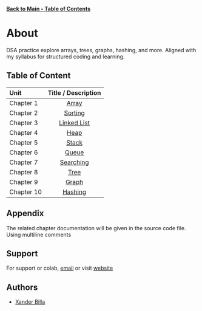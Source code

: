[**Back to Main - Table of Contents**](https://github.com/xanderbilla/Data-Structure-and-Algorithm#readme)


# About

DSA practice explore arrays, trees, graphs, hashing, and more. Aligned with my syllabus for structured coding and learning.


## Table of Content

|   Unit    |       Title / Description     |
| :-------- | :---------------:|
| Chapter 1 | [Array](https://github.com/xanderbilla/Data-Structure-and-Algorithm/tree/main/Docs/CSE202/CSE202_1.md) |
| Chapter 2 | [Sorting](https://github.com/xanderbilla/Data-Structure-and-Algorithm/tree/main/Docs/CSE202/CSE202_2.md) |
| Chapter 3 | [Linked List   ](https://github.com/xanderbilla/Data-Structure-and-Algorithm/tree/main/Docs/CSE202/CSE202_3.md) |
| Chapter 4 | [Heap](https://github.com/xanderbilla/Data-Structure-and-Algorithm/tree/main/Docs/CSE202/CSE202_4.md) |
| Chapter 5 | [Stack](https://github.com/xanderbilla/Data-Structure-and-Algorithm/tree/main/Docs/CSE202/CSE202_5.md) |
| Chapter 6 | [Queue](https://github.com/xanderbilla/Data-Structure-and-Algorithm/tree/main/Docs/CSE202/CSE202_6.md) |
| Chapter 7 | [Searching](https://github.com/xanderbilla/Data-Structure-and-Algorithm/tree/main/Docs/CSE202/CSE202_7.md) |
| Chapter 8 | [Tree](https://github.com/xanderbilla/Data-Structure-and-Algorithm/tree/main/Docs/CSE202/CSE202_8.md) |
| Chapter 9 | [Graph](https://github.com/xanderbilla/Data-Structure-and-Algorithm/tree/main/Docs/CSE202/CSE202_9.md) |
| Chapter 10 | [Hashing](https://github.com/xanderbilla/Data-Structure-and-Algorithm/tree/main/Docs/CSE202/CSE202_10.md) |


## Appendix

The related chapter documentation will be given in the source code file. Using multiline comments


## Support

For support or colab, [email](mailto:dev.xanderbilla@gmail.com) or visit [website](https://xanderbilla.com)


## Authors

- [Xander Billa](https://xanderbilla.com)

